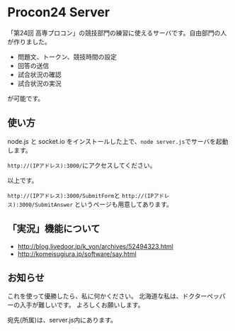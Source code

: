 Procon24 Server
===============
「第24回 高専プロコン」の競技部門の練習に使えるサーバです。自由部門の人が作りました。

* 問題文、トークン、競技時間の設定
* 回答の送信
* 試合状況の確認
* 試合状況の実況

が可能です。


使い方
------
node.js と socket.io をインストールした上で、`node server.js`でサーバを起動します。

`http://(IPアドレス):3000/`にアクセスしてください。

以上です。

`http://(IPアドレス):3000/SubmitForm`と
`http://(IPアドレス):3000/SubmitAnswer`
というページも用意してあります。


「実況」機能について
--------------------
* <http://blog.livedoor.jp/k_yon/archives/52494323.html>
* <http://komeisugiura.jp/software/say.html>


お知らせ
--------
これを使って優勝したら、私に何かください。
北海道な私は、ドクターペッパーの入手が難しいです。
よろしくお願いします。

宛先(所属)は、server.js内にあります。

